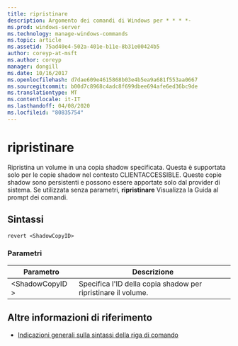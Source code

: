 ```yaml
---
title: ripristinare
description: Argomento dei comandi di Windows per * * * *-
ms.prod: windows-server
ms.technology: manage-windows-commands
ms.topic: article
ms.assetid: 75ad40e4-502a-401e-b11e-8b31e00424b5
author: coreyp-at-msft
ms.author: coreyp
manager: dongill
ms.date: 10/16/2017
ms.openlocfilehash: d7dae609e4615868b03e4b5ea9a681f553aa0667
ms.sourcegitcommit: b00d7c8968c4adc8f699dbee694afe6ed36bc9de
ms.translationtype: MT
ms.contentlocale: it-IT
ms.lasthandoff: 04/08/2020
ms.locfileid: "80835754"
---
```

# <a name="revert"></a>ripristinare



Ripristina un volume in una copia shadow specificata. Questa è supportata solo per le copie shadow nel contesto CLIENTACCESSIBLE. Queste copie shadow sono persistenti e possono essere apportate solo dal provider di sistema. Se utilizzata senza parametri, **ripristinare** Visualizza la Guida al prompt dei comandi.

## <a name="syntax"></a>Sintassi

```
revert <ShadowCopyID>
```

### <a name="parameters"></a>Parametri

|Parametro|Descrizione|
|---------|-----------|
|\<ShadowCopyID >|Specifica l'ID della copia shadow per ripristinare il volume.|

## <a name="additional-references"></a>Altre informazioni di riferimento

- [Indicazioni generali sulla sintassi della riga di comando](command-line-syntax-key.md)